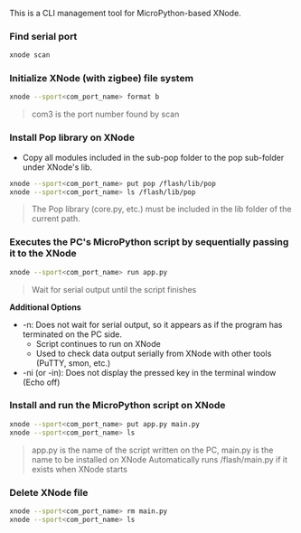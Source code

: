 This is a CLI management tool for MicroPython-based XNode.

### Find serial port
```sh
xnode scan
```

### Initialize XNode (with zigbee) file system
```sh
xnode --sport<com_port_name> format b
```
> com3 is the port number found by scan

### Install Pop library on XNode
- Copy all modules included in the sub-pop folder to the pop sub-folder under XNode's lib.
```sh
xnode --sport<com_port_name> put pop /flash/lib/pop
xnode --sport<com_port_name> ls /flash/lib/pop
```
> The Pop library (core.py, etc.) must be included in the lib folder of the current path.

### Executes the PC's MicroPython script by sequentially passing it to the XNode
```sh
xnode --sport<com_port_name> run app.py
```
> Wait for serial output until the script finishes

**Additional Options**
   - -n: Does not wait for serial output, so it appears as if the program has terminated on the PC side.
     - Script continues to run on XNode
     - Used to check data output serially from XNode with other tools (PuTTY, smon, etc.)
   - -ni (or -in): Does not display the pressed key in the terminal window (Echo off)

### Install and run the MicroPython script on XNode
```sh
xnode --sport<com_port_name> put app.py main.py
xnode --sport<com_port_name> ls
```
> app.py is the name of the script written on the PC, main.py is the name to be installed on XNode
> Automatically runs /flash/main.py if it exists when XNode starts

### Delete XNode file
```sh
xnode --sport<com_port_name> rm main.py
xnode --sport<com_port_name> ls
```